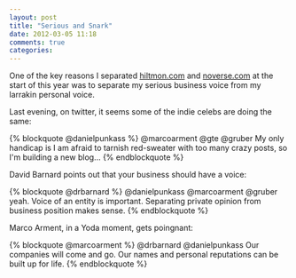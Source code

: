 ```yaml
---
layout: post
title: "Serious and Snark"
date: 2012-03-05 11:18
comments: true
categories: 
---
```


One of the key reasons I separated [hiltmon.com](http://www.hiltmon.com) and [noverse.com](http://www.noverse.com) at the start of this year was to separate my serious business voice from my larrakin personal voice.

Last evening, on twitter, it seems some of the indie celebs are doing the same:

{% blockquote @danielpunkass %}
@marcoarment @gte @gruber My only handicap is I am afraid to tarnish red-sweater with too many crazy posts, so I'm building a new blog...
{% endblockquote %}

David Barnard points out that your business should have a voice:

{% blockquote @drbarnard %}
@danielpunkass @marcoarment @gruber yeah. Voice of an entity is important. Separating private opinion from business position makes sense.
{% endblockquote %}

Marco Arment, in a Yoda moment, gets poingnant:

{% blockquote @marcoarment %}
@drbarnard @danielpunkass Our companies will come and go. Our names and personal reputations can be built up for life.
{% endblockquote %}


